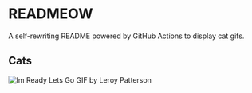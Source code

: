 # READMEOW

A self-rewriting README powered by GitHub Actions to display cat gifs.

## Cats

![Im Ready Lets Go GIF by Leroy Patterson](https://media1.giphy.com/media/CjmvTCZf2U3p09Cn0h/200.gif?cid=9acd02dadx4addis7sz1syd27flqigrv0qzn3s4a9vl6eq0s&ep=v1_gifs_search&rid=200.gif&ct=g)
